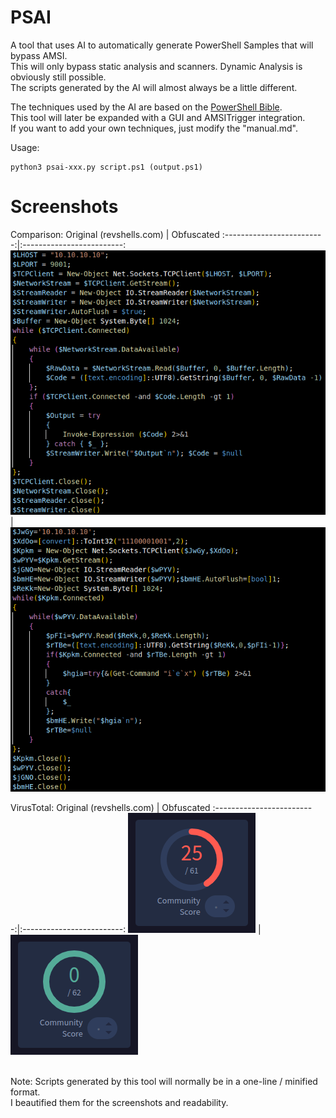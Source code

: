 # PSAI
A tool that uses AI to automatically generate PowerShell Samples that will bypass AMSI. \
This will only bypass static analysis and scanners. Dynamic Analysis is obviously still possible. \
The scripts generated by the AI will almost always be a little different. 

The techniques used by the AI are based on the [PowerShell Bible](https://github.com/t3l3machus/PowerShell-Obfuscation-Bible). \
This tool will later be expanded with a GUI and AMSITrigger integration. \
If you want to add your own techniques, just modify the "manual.md".

Usage:
```
python3 psai-xxx.py script.ps1 (output.ps1)
```

# Screenshots

Comparison:
Original (revshells.com)             |  Obfuscated
:-------------------------:|:-------------------------:
![](./screenshots/script_original.png)  |  ![](./screenshots/script_obfuscated.png)

VirusTotal:
Original (revshells.com)             |  Obfuscated
:-------------------------:|:-------------------------:
![](./screenshots/vt_original.png)  |  ![](./screenshots/vt_obfuscated.png)

 \
Note: Scripts generated by this tool will normally be in a one-line / minified format. \
I beautified them for the screenshots and readability.
